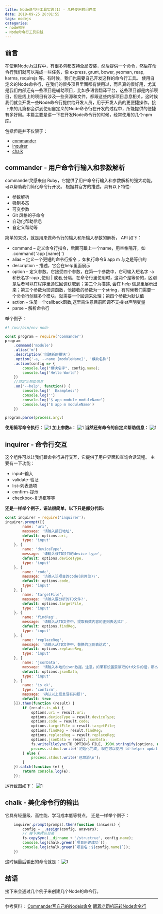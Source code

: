 ```yaml
---
title: Node命令行工具实践(1) - 几种使用的组件库
date: 2018-09-25 20:01:55
tags: nodejs
categories: 
- node相关
- Node命令行工具实践
---
```

## 前言
在使用NodeJs过程中，有很多包都支持全局安装，然后提供一个命令，然后在命令行我们就可以完成一些任务，像 express, grunt, bower, yeoman, reap, karma, requirejs 等。有时候，我们也需要自己开发这样的命令行工具。
使用自定义的Node命令行，在我们的很多项目里面都有使用过，而且真的很好用，尤其是我们内部还有一些项目是辅助项目，比如多语言翻译平台，这些项目都是内部项目，但是线上的项目有涉及一些资源和文件，都跟这些内部项目息息相关。这时候我们就会开发一些Node命令行提供给开发人员，用于开发人员的更便捷操作。接下来的几篇都会讲到使用自定义的Node命令行在开发的过程中，所能提供的便捷有多好用。本篇主要是讲一下在开发Node命令行的时候，经常使用的几个npm 库。
<!--more-->
包括但是并不仅限于：
- [commander](https://www.npmjs.com/package/commander)
- [inquirer](https://www.npmjs.com/package/inquirer)
- [chalk](https://www.npmjs.com/package/chalk)

## commander - 用户命令行输入和参数解析
commander灵感来自 Ruby，它提供了用户命令行输入和参数解析的强大功能，可以帮助我们简化命令行开发。
根据其官方的描述，具有以下特性:
- 参数解析
- 强制多态
- 可变参数
- Git 风格的子命令
- 自动化帮助信息
- 自定义帮助等

简单的来说，就是用来做命令行的输入和所输入参数的解析， API 如下：
- command – 定义命令行指令，后面可跟上一个name，用空格隔开，如 .command( ‘app [name] ‘)
- alias – 定义一个更短的命令行指令 ，如执行命令$ app m 与之是等价的
- description – 描述，它会在help里面展示
- option – 定义参数。它接受四个参数，在第一个参数中，它可输入短名字 -a和长名字–app ,使用 | 或者,分隔，在命令行里使用时，这两个是等价的，区别是后者可以在程序里通过回调获取到；第二个为描述, 会在 help 信息里展示出来；第三个参数为回调函数，他接收的参数为一个string，有时候我们需要一个命令行创建多个模块，就需要一个回调来处理；第四个参数为默认值
- action – 注册一个callback函数,这里需注意目前回调不支持let声明变量
- parse – 解析命令行

举个例子：
```javascript
#! /usr/bin/env node

const program = require('commander')
program
    .command('module')
    .alias('m')
    .description('创建新的模块')
    .option('-a, --name [moduleName]', '模块名称')
    .action(config => {
        console.log("模块名字", config.name);
        console.log('Hello World')
    })
    //自定义帮助信息
    .on('--help', function() {
        console.log('  Examples:')
        console.log('')
        console.log('$ app module moduleName')
        console.log('$ app m moduleName')
    })

program.parse(process.argv)
```
**使用简写命令执行：**
![1](node-command-1/1.png)
**加上参数a：**
![1](node-command-1/2.png)
**当然还有命令的自定义帮助信息：**
![1](node-command-1/3.png)

## inquirer - 命令行交互
这个组件可以让我们跟命令行进行交互，它提供了用户界面和查询会话流程。
主要有一下功能：
- input–输入
- validate–验证
- list–列表选项
- confirm–提示
- checkbox–复选框等等

**还是一样举个例子，语法很简单，以下只是部分代码:**
```javascript
const inquirer = require('inquirer');
inquirer.prompt([{
        name: 'uri',
        message: '请输入接口地址',
        default: options.uri,
        type: 'input'
    }, {
        name: 'deviceType',
        message: '请输入该TD项目的device type',
        default: options.deviceType,
        type: 'input'
    }, {
        name: 'code',
        message: '请输入该项目的code(前两位)?',
        default: options.code,
        type: 'input'
    }, {
        name: 'targetFile',
        message: '请输入要分析的TD文件?',
        default: options.targetFile,
        type: 'input'
    }, {
        name: 'findReg',
        message: '请输入从TD文件中，提取有效内容的正则表达式?',
        default: options.findReg,
        type: 'input'
    }, {
        name: 'replaceReg',
        message: '请输入从TD文件中，替换的正则表达式',
        default: options.replaceReg,
        type: 'input'
    }, {
        name: 'jsonData',
        message: '请输入本地的json数据，注意，如果有设置要读取的td文件的话，那么这个就忽略',
        default: options.jsonData,
        type: 'input'
    }, {
        name: 'is_ok',
        type: 'confirm',
        message: '确认以上信息没有问题?',
        default: true
    }]).then(function (result) {
        if (result.is_ok) {
            options.uri = result.uri;
            options.deviceType = result.deviceType;
            options.code = result.code;
            options.targetFile = result.targetFile;
            options.findReg = result.findReg;
            options.replaceReg = result.replaceReg;
            options.jsonData = result.jsonData;
            fs.writeFileSync(TD_OPTIONS_FILE, JSON.stringify(options, null, 2));
            process.stdout.write('初始化完成, 现在可以使用 td-helper update 命令更新语言包了.\n');
        } else {
            process.stdout.write('已取消\n');
        }
    }).catch(function (e) {
        return console.log(e);
    });
```
运行截图如下：
![1](node-command-1/4.png)

## chalk - 美化命令行的输出
它具有轻量级、高性能、学习成本低等特点。
还是一样举个例子：
```javascript
    inquirer.prompt(promps).then(function (answers) {
        config = _.assign(config, answers);
        // 接下来拷贝目录
        fs.copySync(__dirname + '/structrue', config.name);
        console.log(chalk.green(`项目创建成功`));
        console.log(chalk.green(`项目名：${config.name}`));
    })
```
这时候最后输出的命令就是：
![1](node-command-1/5.png)

## 结语
接下来会通过几个例子来创建几个Node的命令行。

---
参考资料：
[Commander写自己的Nodejs命令](http://blog.fens.me/series-nodejs/)
[跟着老司机玩转Node命令行](https://aotu.io/notes/2016/08/09/command-line-development/)